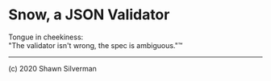 # Snow, a JSON Validator

Tongue in cheekiness:\
"The validator isn't wrong, the spec is ambiguous."™

---
(c) 2020 Shawn Silverman
